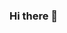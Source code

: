 ### Hi there 👋

<!--
**massjj/massjj** is a ✨ _special_ ✨ repository because its `README.md` (this file) appears on your GitHub profile.

### Hi there 👋, My name is Sasikarn
#### I am a junior student in KMUTT
I made a project for a laboratory of each subject

- 🔭 I’m currently working on Python 
- 🌱 I’m currently learning Computer Graphic
- WORK HARD PLAY HARD


[<img src='https://cdn.jsdelivr.net/npm/simple-icons@3.0.1/icons/github.svg' alt='github' height='40'>](https://github.com/massjj)  

[![Top Langs](https://github-readme-stats.vercel.app/api/top-langs/?username=massjj)](https://github.com/anuraghazra/github-readme-stats)

![Profile views](https://gpvc.arturio.dev/massjj)  
